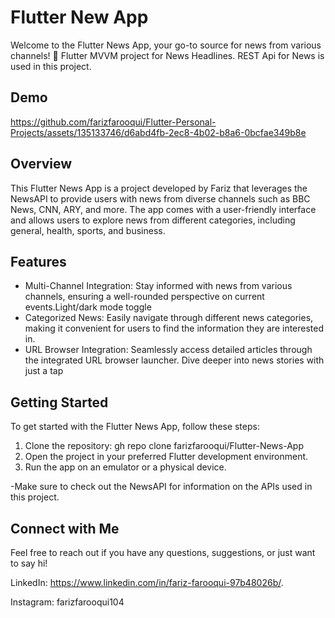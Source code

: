 # Flutter New App
Welcome to the Flutter News App, your go-to source for news from various channels! 🚀
Flutter MVVM project for News Headlines. 
REST Api for News is used in this project.


## Demo
https://github.com/farizfarooqui/Flutter-Personal-Projects/assets/135133746/d6abd4fb-2ec8-4b02-b8a6-0bcfae349b8e

## Overview
This Flutter News App is a project developed by Fariz that leverages the NewsAPI to provide users with news from diverse channels such as BBC News, CNN, ARY, and more. The app comes with a user-friendly interface and allows users to explore news from different categories, including general, health, sports, and business.

## Features

- Multi-Channel Integration: Stay informed with news from various channels, ensuring a well-rounded perspective on current events.Light/dark mode toggle
- Categorized News: Easily navigate through different news categories, making it convenient for users to find the information they are interested in.
- URL Browser Integration: Seamlessly access detailed articles through the integrated URL browser launcher. Dive deeper into news stories with just a tap


## Getting Started
To get started with the Flutter News App, follow these steps:

1. Clone the repository: gh repo clone farizfarooqui/Flutter-News-App
2. Open the project in your preferred Flutter development environment.
3. Run the app on an emulator or a physical device.


-Make sure to check out the NewsAPI for information on the APIs used in this project.

## Connect with Me
Feel free to reach out if you have any questions, suggestions, or just want to say hi!

LinkedIn: https://www.linkedin.com/in/fariz-farooqui-97b48026b/.

Instagram: farizfarooqui104


